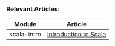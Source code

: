 ### Relevant Articles: 

Module | Article
--|--
scala-intro | [Introduction to Scala](https://www.baeldung.com/scala-intro)